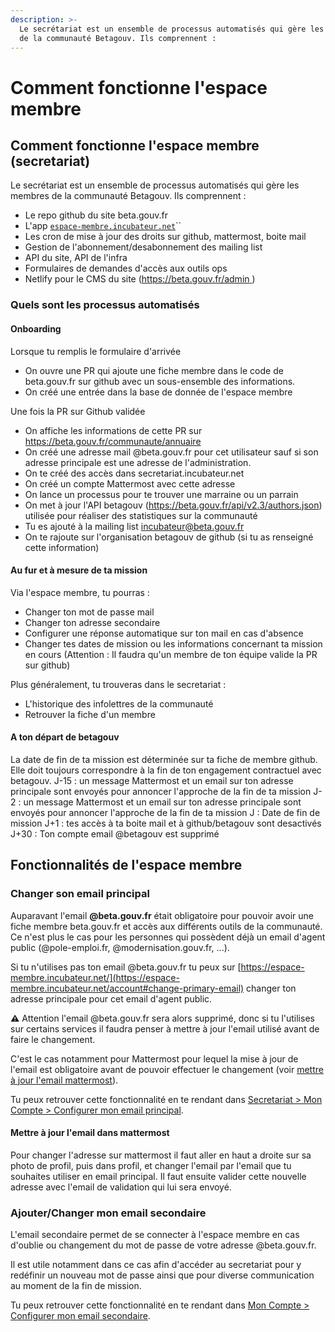 ```yaml
---
description: >-
  Le secrétariat est un ensemble de processus automatisés qui gère les membres
  de la communauté Betagouv. Ils comprennent :
---
```


# Comment fonctionne l'espace membre

## Comment fonctionne l'espace membre (secretariat)

Le secrétariat est un ensemble de processus automatisés qui gère les membres de la communauté Betagouv. Ils comprennent :

* Le repo github du site beta.gouv.fr
* L'app [`espace-membre.incubateur.net`](https://espace-membre.incubateur.net/)``
* Les cron de mise à jour des droits sur github, mattermost, boite mail
* Gestion de l'abonnement/desabonnement des mailing list
* API du site, API de l'infra
* Formulaires de demandes d'accès aux outils ops
* Netlify pour le CMS du site ([https://beta.gouv.fr/admin ](https://beta.gouv.fr/admin))

### Quels sont les processus automatisés

#### Onboarding

Lorsque tu remplis le formulaire d'arrivée

* On ouvre une PR qui ajoute une fiche membre dans le code de beta.gouv.fr sur github avec un sous-ensemble des informations.
* On créé une entrée dans la base de donnée de l'espace membre

Une fois la PR sur Github validée

* On affiche les informations de cette PR sur https://beta.gouv.fr/communaute/annuaire
* On créé une adresse mail @beta.gouv.fr pour cet utilisateur sauf si son adresse principale est une adresse de l'administration.
* On te créé des accès dans secretariat.incubateur.net
* On créé un compte Mattermost avec cette adresse
* On lance un processus pour te trouver une marraine ou un parrain
* On met à jour l'API betagouv (https://beta.gouv.fr/api/v2.3/authors.json) utilisée pour réaliser des statistiques sur la communauté
* Tu es ajouté à la mailing list incubateur@beta.gouv.fr
* On te rajoute sur l'organisation betagouv de github (si tu as renseigné cette information)

#### Au fur et à mesure de ta mission

Via l'espace membre, tu pourras :

* Changer ton mot de passe mail
* Changer ton adresse secondaire
* Configurer une réponse automatique sur ton mail en cas d'absence
* Changer tes dates de mission ou les informations concernant ta mission en cours (Attention : Il faudra qu'un membre de ton équipe valide la PR sur github)

Plus généralement, tu trouveras dans le secretariat :

* L'historique des infolettres de la communauté
* Retrouver la fiche d'un membre

#### A ton départ de betagouv

La date de fin de ta mission est déterminée sur ta fiche de membre github. Elle doit toujours correspondre à la fin de ton engagement contractuel avec betagouv. J-15 : un message Mattermost et un email sur ton adresse principale sont envoyés pour annoncer l'approche de la fin de ta mission J-2 : un message Mattermost et un email sur ton adresse principale sont envoyés pour annoncer l'approche de la fin de ta mission J : Date de fin de mission J+1 : tes accès à ta boite mail et à github/betagouv sont desactivés J+30 : Ton compte email @betagouv est supprimé

## Fonctionnalités de l'espace membre

### Changer son email principal

Auparavant l'email **@beta.gouv.fr** était obligatoire pour pouvoir avoir une fiche membre beta.gouv.fr et accès aux différents outils de la communauté. Ce n'est plus le cas pour les personnes qui possèdent déjà un email d'agent public (@pole-emploi.fr, @modernisation.gouv.fr, ...).

Si tu n'utilises pas ton email @beta.gouv.fr tu peux sur [https://espace-membre.incubateur.net/](https://espace-membre.incubateur.net/account#change-primary-email) changer ton adresse principale pour cet email d'agent public.

**⚠️** Attention l'email @beta.gouv.fr sera alors supprimé, donc si tu l'utilises sur certains services il faudra penser à mettre à jour l'email utilisé avant de faire le changement.

C'est le cas notamment pour Mattermost pour lequel la mise à jour de l'email est obligatoire avant de pouvoir effectuer le changement (voir [mettre à jour l'email mattermost](comment-fonctionne-le-secretariat.md#mettre-a-jour-lemail-dans-mattermost)).

Tu peux retrouver cette fonctionnalité en te rendant dans [Secretariat > Mon Compte > Configurer mon email principal](https://espace-membre.incubateur.net/account#change-primary-email).

#### Mettre à jour l'email dans mattermost

Pour changer l'adresse sur mattermost il faut aller en haut a droite sur sa photo de profil, puis dans profil, et changer l'email par l'email que tu souhaites utiliser en email principal. Il faut ensuite valider cette nouvelle adresse avec l'email de validation qui lui sera envoyé.

### Ajouter/Changer mon email secondaire

L'email secondaire permet de se connecter à l'espace membre en cas d'oublie ou changement du mot de passe de votre adresse @beta.gouv.fr.

Il est utile notamment dans ce cas afin d'accéder au secretariat pour y redéfinir un nouveau mot de passe ainsi que pour diverse communication au moment de la fin de mission.

Tu peux retrouver cette fonctionnalité en te rendant dans [Mon Compte > Configurer mon email secondaire](https://espace-membre.incubateur.net/account#change-secondary-email).
